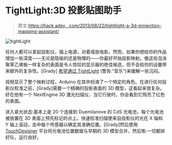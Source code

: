 # TightLight:3D 投影贴图助手

> 原文:[https://hack aday . com/2013/08/22/tightlight-a-3d-projection-mapping-assistant/](https://hackaday.com/2013/08/22/tightlight-a-3d-projection-mapping-assistant/)

![tightLight](../Images/a1c5b6f52f23c93461c74292b43e45cc.png)

任何人都可以拿起投影仪，插上电源，对着墙放电影。然而，如果你想给你的作品增加一些深度——无论是隐喻的还是物理的——你最好开始投影映射。像这些泡沫聚苯乙烯板一样复杂的表面是令人惊叹的显示器的绝佳候选，但不会给你的设置带来额外的复杂性。[Grady] [希望通过 TightLight](http://vimeo.com/72077681) (警告:“音乐”)来缓解一些沉闷。

视频显示了整个映射过程，Arduino 在其中扮演了一个特定的角色。在进行任何投影仪校准之前，[Grady]需要一个精确的投影表面的 3D 模型，这看起来很复杂。好在他有一个 NextEngine 3D 激光扫描仪，当它行驶时，你会看到它照亮了红色的表面。

进入紧光状态:基本上是 20 个连接到 Duemilanove 的 CdS 光电池，每个光电池被放置在 3D 表面上预先标记的点上。快速校准扫描使来自投影仪的光在 X 轴和 Y 轴上滚动，击中每个传感器以确定其准确位置。[Grady]然后使用 [TouchDesigner](http://www.derivative.ca/) 平台将光电池位置数据与早期的 3D 模型合并，然后嘭:一切都排好队，运行良好。